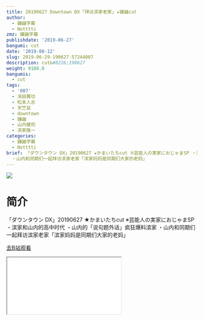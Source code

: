 ```yaml
---
title: 20190627 Downtown DX ｢拜访滨家老家｣ ★镰鼬cut
author:
  - 鎌鼬字幕
  - Notttti
zmz: 鎌鼬字幕
publishdate: '2019-06-27'
bangumi: cut
date: '2019-08-12'
slug: 2019-06-29-190627-57244007
description: cut&#8226;190627
weight: 9188.0
bangumis:
  - cut
tags:
  - '007'
  - 滨田雅功
  - 松本人志
  - 天竺鼠
  - downtown
  - 镰鼬
  - 山内健司
  - 滨家隆一
categories:
  - 鎌鼬字幕
  - Notttti
brief: 「ダウンタウン DX」20190627 ★かまいたちcut ※芸能人の実家におじゃまSP ・滨家和山内的高中时代 ・山内的「说句题外话」疯狂爆料滨家
  ・山内和同期们一起拜访滨家老家「滨家妈妈是同期们大家的老妈」
---
```

![](https://raw.githubusercontent.com/tcgriffith/owaraisite/master/static/tmpimg/df1323fb69398bb77470558482d3a31d33b38976.jpg.480.jpg)
# 简介  
「ダウンタウン DX」20190627 ★かまいたちcut
※芸能人の実家におじゃまSP
・滨家和山内的高中时代
・山内的「说句题外话」疯狂爆料滨家
・山内和同期们一起拜访滨家老家「滨家妈妈是同期们大家的老妈」  

[去B站观看](https://www.bilibili.com/video/av57244007/)
<div class ="resp-container"><iframe class="testiframe" src="//player.bilibili.com/player.html?aid=57244007"", scrolling="no", allowfullscreen="true" > </iframe></div> 
